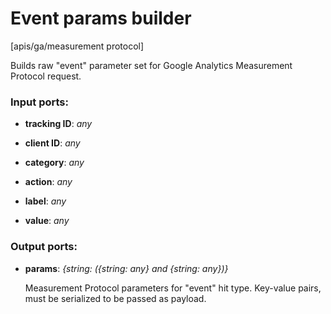 # Event params builder

[apis/ga/measurement protocol]

Builds raw "event" parameter set for Google Analytics Measurement Protocol request.

### Input ports:

* __tracking ID__: _any_



* __client ID__: _any_



* __category__: _any_



* __action__: _any_



* __label__: _any_



* __value__: _any_



### Output ports:

* __params__: _{string: ({string: any} and {string: any})}_

    Measurement Protocol parameters for "event" hit type. Key-value pairs, must be serialized to be passed as payload.



